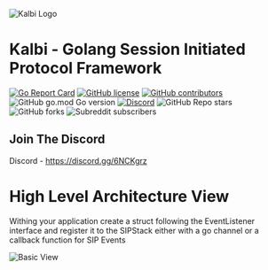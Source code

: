 ![Kalbi Logo](https://raw.githubusercontent.com/hyperioxx/Kalbi/master/assets/images/logo_transparent_background.png "Kalbi Logo")

# Kalbi - Golang Session Initiated Protocol Framework  


[![Go Report Card](https://goreportcard.com/badge/github.com/hyperioxx/Kalbi)](https://goreportcard.com/report/github.com/hyperioxx/Kalbi) [![GitHub license](https://img.shields.io/github/license/Naereen/StrapDown.js.svg)](https://github.com/KalbiProject/Kalbi/LICENCE)  [![GitHub contributors](https://img.shields.io/github/contributors/Naereen/StrapDown.js.svg)](https://github.com/KalbiProject/Kalbi/graphs/contributors/) ![GitHub go.mod Go version](https://img.shields.io/github/go-mod/go-version/Hyperioxx/Kalbi) [![Discord](https://discordapp.com/api/guilds/762641136425762816/widget.png)](https://discord.gg/6NCKgrz) 
![GitHub Repo stars](https://img.shields.io/github/stars/Hyperioxx/Kalbi?style=social)  ![GitHub forks](https://img.shields.io/github/forks/hyperioxx/Kalbi?style=social)
![Subreddit subscribers](https://img.shields.io/reddit/subreddit-subscribers/Kalbi?style=social)

## Join The Discord

Discord - https://discord.gg/6NCKgrz

# High Level Architecture View

Withing your application create a struct following the EventListener interface and register it to the SIPStack either with a go channel or a callback function for SIP Events

![Basic View](https://raw.githubusercontent.com/hyperioxx/Kalbi/master/doc/BasicView.png "Basic View")


